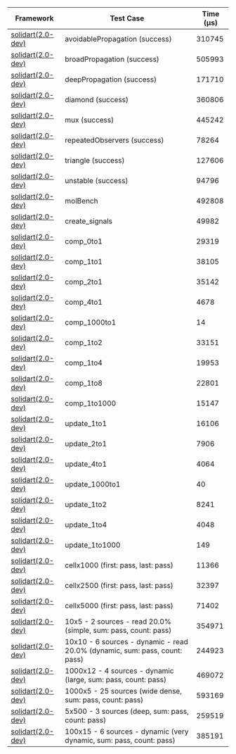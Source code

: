 | Framework | Test Case | Time (μs) |
| --- | --- | --- |
| [solidart(2.0-dev)](https://github.com/nank1ro/solidart/tree/dev) | avoidablePropagation (success) | 310745 |
| [solidart(2.0-dev)](https://github.com/nank1ro/solidart/tree/dev) | broadPropagation (success) | 505993 |
| [solidart(2.0-dev)](https://github.com/nank1ro/solidart/tree/dev) | deepPropagation (success) | 171710 |
| [solidart(2.0-dev)](https://github.com/nank1ro/solidart/tree/dev) | diamond (success) | 360806 |
| [solidart(2.0-dev)](https://github.com/nank1ro/solidart/tree/dev) | mux (success) | 445242 |
| [solidart(2.0-dev)](https://github.com/nank1ro/solidart/tree/dev) | repeatedObservers (success) | 78264 |
| [solidart(2.0-dev)](https://github.com/nank1ro/solidart/tree/dev) | triangle (success) | 127606 |
| [solidart(2.0-dev)](https://github.com/nank1ro/solidart/tree/dev) | unstable (success) | 94796 |
| [solidart(2.0-dev)](https://github.com/nank1ro/solidart/tree/dev) | molBench | 492808 |
| [solidart(2.0-dev)](https://github.com/nank1ro/solidart/tree/dev) | create_signals | 49982 |
| [solidart(2.0-dev)](https://github.com/nank1ro/solidart/tree/dev) | comp_0to1 | 29319 |
| [solidart(2.0-dev)](https://github.com/nank1ro/solidart/tree/dev) | comp_1to1 | 38105 |
| [solidart(2.0-dev)](https://github.com/nank1ro/solidart/tree/dev) | comp_2to1 | 35142 |
| [solidart(2.0-dev)](https://github.com/nank1ro/solidart/tree/dev) | comp_4to1 | 4678 |
| [solidart(2.0-dev)](https://github.com/nank1ro/solidart/tree/dev) | comp_1000to1 | 14 |
| [solidart(2.0-dev)](https://github.com/nank1ro/solidart/tree/dev) | comp_1to2 | 33151 |
| [solidart(2.0-dev)](https://github.com/nank1ro/solidart/tree/dev) | comp_1to4 | 19953 |
| [solidart(2.0-dev)](https://github.com/nank1ro/solidart/tree/dev) | comp_1to8 | 22801 |
| [solidart(2.0-dev)](https://github.com/nank1ro/solidart/tree/dev) | comp_1to1000 | 15147 |
| [solidart(2.0-dev)](https://github.com/nank1ro/solidart/tree/dev) | update_1to1 | 16106 |
| [solidart(2.0-dev)](https://github.com/nank1ro/solidart/tree/dev) | update_2to1 | 7906 |
| [solidart(2.0-dev)](https://github.com/nank1ro/solidart/tree/dev) | update_4to1 | 4064 |
| [solidart(2.0-dev)](https://github.com/nank1ro/solidart/tree/dev) | update_1000to1 | 40 |
| [solidart(2.0-dev)](https://github.com/nank1ro/solidart/tree/dev) | update_1to2 | 8241 |
| [solidart(2.0-dev)](https://github.com/nank1ro/solidart/tree/dev) | update_1to4 | 4048 |
| [solidart(2.0-dev)](https://github.com/nank1ro/solidart/tree/dev) | update_1to1000 | 149 |
| [solidart(2.0-dev)](https://github.com/nank1ro/solidart/tree/dev) | cellx1000 (first: pass, last: pass) | 11366 |
| [solidart(2.0-dev)](https://github.com/nank1ro/solidart/tree/dev) | cellx2500 (first: pass, last: pass) | 32397 |
| [solidart(2.0-dev)](https://github.com/nank1ro/solidart/tree/dev) | cellx5000 (first: pass, last: pass) | 71402 |
| [solidart(2.0-dev)](https://github.com/nank1ro/solidart/tree/dev) | 10x5 - 2 sources - read 20.0% (simple, sum: pass, count: pass) | 354971 |
| [solidart(2.0-dev)](https://github.com/nank1ro/solidart/tree/dev) | 10x10 - 6 sources - dynamic - read 20.0% (dynamic, sum: pass, count: pass) | 244923 |
| [solidart(2.0-dev)](https://github.com/nank1ro/solidart/tree/dev) | 1000x12 - 4 sources - dynamic (large, sum: pass, count: pass) | 469072 |
| [solidart(2.0-dev)](https://github.com/nank1ro/solidart/tree/dev) | 1000x5 - 25 sources (wide dense, sum: pass, count: pass) | 593169 |
| [solidart(2.0-dev)](https://github.com/nank1ro/solidart/tree/dev) | 5x500 - 3 sources (deep, sum: pass, count: pass) | 259519 |
| [solidart(2.0-dev)](https://github.com/nank1ro/solidart/tree/dev) | 100x15 - 6 sources - dynamic (very dynamic, sum: pass, count: pass) | 385191 |
